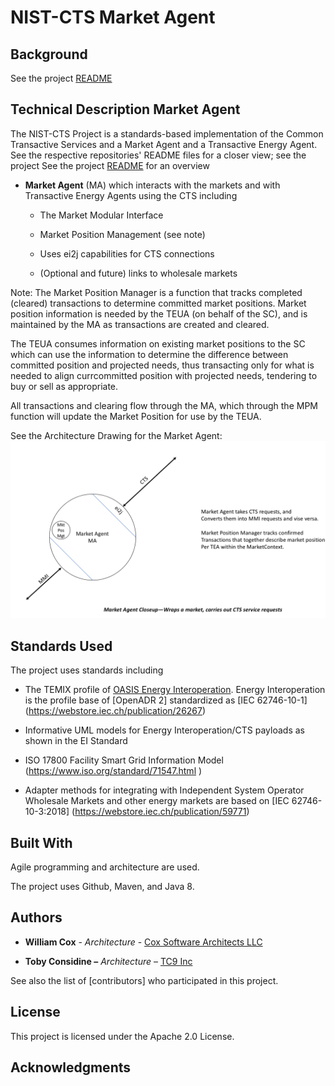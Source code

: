 NIST-CTS Market Agent
========

Background
----------
See the project [README](../../README.md)

Technical Description Market Agent
---------------------
The NIST-CTS Project is a standards-based implementation of the Common
Transactive Services and a Market Agent and a Transactive Energy Agent. See the
respective repositories' README files for a closer view; see  the project See the project [README](../../README.md) for an overview

-   **Market Agent** (MA) which interacts with the markets and with Transactive
    Energy Agents using the CTS including
    
    -   The Market Modular Interface
    
    -   Market Position Management (see note)
    
    -   Uses ei2j capabilities for CTS connections
    
    -   (Optional and future) links to wholesale markets

Note: 
The Market Position Manager is a function that tracks completed (cleared) transactions to determine committed market positions. Market position information is needed by the TEUA (on behalf of the SC), and is maintained by the MA as transactions are created and cleared.

The TEUA consumes information on existing market positions to the SC which can use the information to determine the difference between committed position and projected needs, thus transacting only for what is needed to align currcommitted position with projected needs, tendering to buy or sell as appropriate.

All transactions and clearing flow through the MA, which through the MPM function will update the Market Position for use by the TEUA.

See the Architecture Drawing for the Market Agent: ![Market Agent Architecture Drawing](MarketAgent-Architecture.png)

Standards Used
--------------

The project uses standards including

-   The TEMIX profile of [OASIS Energy
    Interoperation](https://docs.oasis-open.org/energyinterop/ei/v1.0/os/).
    Energy Interoperation is the profile base of [OpenADR 2] standardized as
    [IEC 62746-10-1] (<https://webstore.iec.ch/publication/26267>)

-   Informative UML models for Energy Interoperation/CTS payloads as shown in
    the EI Standard

-   ISO 17800 Facility Smart Grid Information Model
    (<https://www.iso.org/standard/71547.html> )

-   Adapter methods for integrating with Independent System Operator Wholesale
    Markets and other energy markets are based on [IEC 62746-10-3:2018]
    (<https://webstore.iec.ch/publication/59771>)
    
Built With
----------

Agile programming and architecture are used.

The project uses Github, Maven, and Java 8.

Authors
-------

-   **William Cox** - *Architecture* - [Cox Software Architects
    LLC](http://coxsoftwarearchitects.com/)

-   **Toby Considine –** *Architecture* – [TC9 Inc](http://www.tc9.com/)

See also the list of [contributors] who participated in this project.

License
-------

This project is licensed under the Apache 2.0 License.

Acknowledgments
---------------
